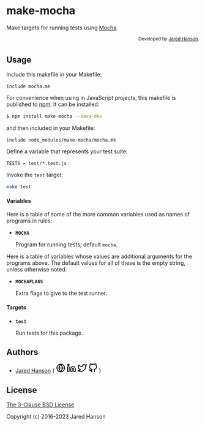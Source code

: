 # make-mocha

Make targets for running tests using [Mocha](https://mochajs.org).

<p align="right">
  <sup>Developed by <a href="#authors">Jared Hanson</a>.</sub>
</p>

## Usage

Include this makefile in your Makefile:

```make
include mocha.mk
```

For convenience when using in JavaScript projects, this makefile is published to
[npm](https://www.npmjs.com/).  It can be installed:

```sh
$ npm install make-mocha --save-dev
```

and then included in your Makefile:

```make
include node_modules/make-mocha/mocha.mk
```

Define a variable that represents your test suite:

```make
TESTS = test/*.test.js
```

Invoke the `test` target:

```sh
make test
```

#### Variables

Here is a table of some of the more common variables used as names of programs
in rules:

- **`MOCHA`**

  Program for running tests; default `mocha`.

Here is a table of variables whose values are additional arguments for the
programs above. The default values for all of these is the empty string, unless
otherwise noted.

- **`MOCHAFLAGS`**

  Extra flags to give to the test runner.

#### Targets

- **`test`**

  Run tests for this package.

## Authors

- [Jared Hanson](https://www.jaredhanson.me/) { [![WWW](https://raw.githubusercontent.com/jaredhanson/jaredhanson/master/images/globe-12x12.svg)](https://www.jaredhanson.me/) [![LinkedIn](https://raw.githubusercontent.com/jaredhanson/jaredhanson/master/images/linkedin-12x12.svg)](https://www.linkedin.com/in/jaredhanson) [![Twitter](https://raw.githubusercontent.com/jaredhanson/jaredhanson/master/images/twitter-12x12.svg)](https://twitter.com/jaredhanson) [![GitHub](https://raw.githubusercontent.com/jaredhanson/jaredhanson/master/images/github-12x12.svg)](https://github.com/jaredhanson) }

## License

[The 3-Clause BSD License](https://opensource.org/license/bsd-3-clause/)

Copyright (c) 2016-2023 Jared Hanson
